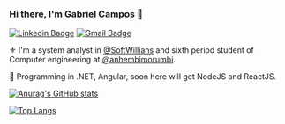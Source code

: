 ### Hi there, I'm Gabriel Campos 🤟

[![Linkedin Badge](https://img.shields.io/badge/LinkedIn-0077B5?style=for-the-badge&logo=linkedin&logoColor=white)](https://www.linkedin.com/in/gabrielcampos07/)
[![Gmail Badge](https://img.shields.io/badge/Gmail-D14836?style=for-the-badge&logo=gmail&logoColor=white)](mailto:gabriel.c.depaula@gmail.com)

⚜️ I'm a system analyst in [@SoftWillians](https://www.softwillians.com.br) and sixth period student of Computer engineering at [@anhembimorumbi](https://portal.anhembi.br).

🚀 Programming in .NET, Angular, soon here will get NodeJS and ReactJS.

[![Anurag's GitHub stats](https://github-readme-stats.vercel.app/api?username=GabrielCampos07&count_private=true&show_icons=true&hide=issues,contribs,stars&theme=radical)](https://github.com/GabrielCampos07)

[![Top Langs](https://github-readme-stats.vercel.app/api/top-langs/?username=GabrielCampos07&layout=compact&theme=radical)](https://github.com/GabrielCampos07)
